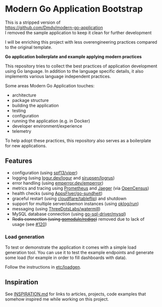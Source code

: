 # Modern Go Application Bootstrap

This is a stripped version of   
https://github.com/Dmdv/modern-go-application  
I removed the sample application to keep it clean for further development  

I will be enriching this project with less overengineering practices compared to the original template.



**Go application boilerplate and example applying modern practices**

This repository tries to collect the best practices of application development using Go language.
In addition to the language specific details, it also implements various language independent practices.

Some areas Modern Go Application touches:

- architecture
- package structure
- building the application
- testing
- configuration
- running the application (e.g. in Docker)
- developer environment/experience
- telemetry

To help adopt these practices, this repository also serves as a boilerplate for new applications.


## Features

- configuration (using [spf13/viper](https://github.com/spf13/viper))
- logging (using [logur.dev/logur](https://logur.dev/logur) and [sirupsen/logrus](https://github.com/sirupsen/logrus))
- error handling (using [emperror.dev/emperror](https://emperror.dev/emperror))
- metrics and tracing using [Prometheus](https://prometheus.io/) and [Jaeger](https://www.jaegertracing.io/) (via [OpenCensus](https://opencensus.io/))
- health checks (using [AppsFlyer/go-sundheit](https://github.com/AppsFlyer/go-sundheit))
- graceful restart (using [cloudflare/tableflip](https://github.com/cloudflare/tableflip)) and shutdown
- support for multiple server/daemon instances (using [oklog/run](https://github.com/oklog/run))
- messaging (using [ThreeDotsLabs/watermill](https://github.com/ThreeDotsLabs/watermill))
- MySQL database connection (using [go-sql-driver/mysql](https://github.com/go-sql-driver/mysql))
- ~~Redis connection (using [gomodule/redigo](https://github.com/gomodule/redigo))~~ removed due to lack of usage (see [#120](../../issues/120))

### Load generation

To test or demonstrate the application it comes with a simple load generation tool.
You can use it to test the example endpoints and generate some load (for example in order to fill dashboards with data).

Follow the instructions in [etc/loadgen](etc/loadgen).

## Inspiration

See [INSPIRATION.md](INSPIRATION.md) for links to articles, projects, code examples that somehow inspired
me while working on this project.
